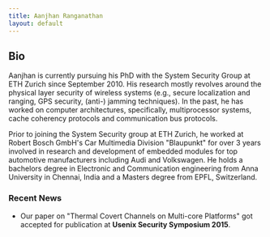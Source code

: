 ```yaml
---
title: Aanjhan Ranganathan
layout: default
---
```


## Bio
Aanjhan is currently pursuing his PhD with the System Security Group at ETH Zurich since September 2010. His research mostly revolves around the physical layer security of wireless systems (e.g., secure localization and ranging, GPS security, (anti-) jamming techniques). In the past, he has worked on computer architectures, specifically, multiprocessor systems, cache coherency protocols and communication bus protocols.

Prior to joining the System Security group at ETH Zurich, he worked at Robert Bosch GmbH's Car Multimedia Division "Blaupunkt" for over 3 years involved in research and development of embedded modules for top automotive manufacturers including Audi and Volkswagen. He holds a bachelors degree in Electronic and Communication engineering from Anna University in Chennai, India and a Masters degree from EPFL, Switzerland.

### Recent News
* Our paper on "Thermal Covert Channels on Multi-core Platforms" got accepted for publication at **Usenix Security Symposium 2015**.

